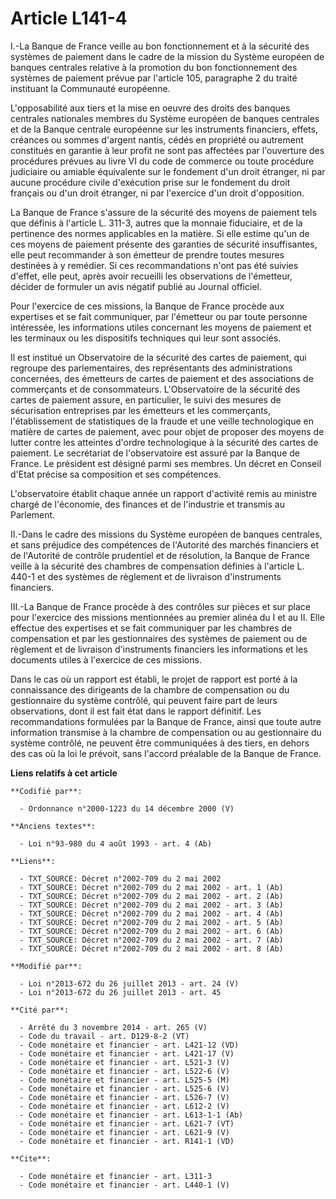 # Article L141-4

I.-La Banque de France veille au bon fonctionnement et à la sécurité des systèmes de paiement dans le cadre de la mission du
Système européen de banques centrales relative à la promotion du bon fonctionnement des systèmes de paiement prévue par
l'article 105, paragraphe 2 du traité instituant la Communauté européenne. 

L'opposabilité aux tiers et la mise en oeuvre des droits des banques centrales nationales membres du Système européen de
banques centrales et de la Banque centrale européenne sur les instruments financiers, effets, créances ou sommes d'argent
nantis, cédés en propriété ou autrement constitués en garantie à leur profit ne sont pas affectées par l'ouverture des
procédures prévues au livre VI du code de commerce ou toute procédure judiciaire ou amiable équivalente sur le fondement d'un
droit étranger, ni par aucune procédure civile d'exécution prise sur le fondement du droit français ou d'un droit étranger,
ni par l'exercice d'un droit d'opposition. 

La Banque de France s'assure de la sécurité des moyens de paiement tels que définis à l'article L. 311-3, autres que la
monnaie fiduciaire, et de la pertinence des normes applicables en la matière. Si elle estime qu'un de ces moyens de paiement
présente des garanties de sécurité insuffisantes, elle peut recommander à son émetteur de prendre toutes mesures destinées à
y remédier. Si ces recommandations n'ont pas été suivies d'effet, elle peut, après avoir recueilli les observations de
l'émetteur, décider de formuler un avis négatif publié au Journal officiel. 

Pour l'exercice de ces missions, la Banque de France procède aux expertises et se fait communiquer, par l'émetteur ou par
toute personne intéressée, les informations utiles concernant les moyens de paiement et les terminaux ou les dispositifs
techniques qui leur sont associés. 

Il est institué un Observatoire de la sécurité des cartes de paiement, qui regroupe des parlementaires, des représentants des
administrations concernées, des émetteurs de cartes de paiement et des associations de commerçants et de consommateurs.
L'Observatoire de la sécurité des cartes de paiement assure, en particulier, le suivi des mesures de sécurisation entreprises
par les émetteurs et les commerçants, l'établissement de statistiques de la fraude et une veille technologique en matière de
cartes de paiement, avec pour objet de proposer des moyens de lutter contre les atteintes d'ordre technologique à la sécurité
des cartes de paiement. Le secrétariat de l'observatoire est assuré par la Banque de France. Le président est désigné parmi
ses membres. Un décret en Conseil d'Etat précise sa composition et ses compétences. 

L'observatoire établit chaque année un rapport d'activité remis au ministre chargé de l'économie, des finances et de
l'industrie et transmis au Parlement. 

II.-Dans le cadre des missions du Système européen de banques centrales, et sans préjudice des compétences de l'Autorité des
marchés financiers et de l'Autorité de contrôle prudentiel et de résolution, la Banque de France veille à la sécurité des
chambres de compensation définies à l'article L. 440-1 et des systèmes de règlement et de livraison d'instruments
financiers. 

III.-La Banque de France procède à des contrôles sur pièces et sur place pour l'exercice des missions mentionnées au premier
alinéa du I et au II. Elle effectue des expertises et se fait communiquer par les chambres de compensation et par les
gestionnaires des systèmes de paiement ou de règlement et de livraison d'instruments financiers les informations et les
documents utiles à l'exercice de ces missions. 

Dans le cas où un rapport est établi, le projet de rapport est porté à la connaissance des dirigeants de la chambre de
compensation ou du gestionnaire du système contrôlé, qui peuvent faire part de leurs observations, dont il est fait état dans
le rapport définitif. Les recommandations formulées par la Banque de France, ainsi que toute autre information transmise à la
chambre de compensation ou au gestionnaire du système contrôlé, ne peuvent être communiquées à des tiers, en dehors des cas
où la loi le prévoit, sans l'accord préalable de la Banque de France.

**Liens relatifs à cet article**

	**Codifié par**:

	  - Ordonnance n°2000-1223 du 14 décembre 2000 (V)

	**Anciens textes**:

	  - Loi n°93-980 du 4 août 1993 - art. 4 (Ab)

	**Liens**:

	  - TXT_SOURCE: Décret n°2002-709 du 2 mai 2002
	  - TXT_SOURCE: Décret n°2002-709 du 2 mai 2002 - art. 1 (Ab)
	  - TXT_SOURCE: Décret n°2002-709 du 2 mai 2002 - art. 2 (Ab)
	  - TXT_SOURCE: Décret n°2002-709 du 2 mai 2002 - art. 3 (Ab)
	  - TXT_SOURCE: Décret n°2002-709 du 2 mai 2002 - art. 4 (Ab)
	  - TXT_SOURCE: Décret n°2002-709 du 2 mai 2002 - art. 5 (Ab)
	  - TXT_SOURCE: Décret n°2002-709 du 2 mai 2002 - art. 6 (Ab)
	  - TXT_SOURCE: Décret n°2002-709 du 2 mai 2002 - art. 7 (Ab)
	  - TXT_SOURCE: Décret n°2002-709 du 2 mai 2002 - art. 8 (Ab)

	**Modifié par**:

	  - Loi n°2013-672 du 26 juillet 2013 - art. 24 (V)
	  - Loi n°2013-672 du 26 juillet 2013 - art. 45

	**Cité par**:

	  - Arrêté du 3 novembre 2014 - art. 265 (V)
	  - Code du travail - art. D129-8-2 (VT)
	  - Code monétaire et financier - art. L421-12 (VD)
	  - Code monétaire et financier - art. L421-17 (V)
	  - Code monétaire et financier - art. L521-3 (V)
	  - Code monétaire et financier - art. L522-6 (V)
	  - Code monétaire et financier - art. L525-5 (M)
	  - Code monétaire et financier - art. L525-6 (V)
	  - Code monétaire et financier - art. L526-7 (V)
	  - Code monétaire et financier - art. L612-2 (V)
	  - Code monétaire et financier - art. L613-1-1 (Ab)
	  - Code monétaire et financier - art. L621-7 (VT)
	  - Code monétaire et financier - art. L621-9 (V)
	  - Code monétaire et financier - art. R141-1 (VD)

	**Cite**:

	  - Code monétaire et financier - art. L311-3
	  - Code monétaire et financier - art. L440-1 (V)
